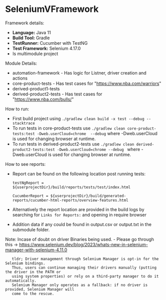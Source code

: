 # SeleniumVFramework

Framework details:
  - **Language:** Java 11
  - **Build Tool:** Gradle
  - **TestRunner:** Cucumber with TestNG
  - **Test Framework:** Selenium 4.17.0
  - Is multimodule project

Module Details:
  - automation-framework - Has logic for Listner, driver creation and actions
  - core-product-tests - Has test cases for "https://www.nba.com/warriors"
  - derived-product1-tests
  - derived-product2-tests - Has test cases for "https://www.nba.com/bulls/"

How to run:
  - First build project using ```./gradlew clean build -x test --debug --stacktrace```
  - To run tests in core-product-tests use ```./gradlew clean core-product-tests:test -Dweb.userCloud=chrome  --debug``` 
    where -Dweb.userCloud is used for changing browser at runtime.
  - To run tests in derived-product2-tests use ```./gradlew clean derived-product2-tests:test -Dweb.userCloud=chrome --debug ``` 
    where -Dweb.userCloud is used for changing browser at runtime.

How to see reports:
  - Report can be found on the following location post running tests:
    
    ```testNgReport = ${userprojectDir}/build/reports/tests/test/index.html```
    
    ```CucumberReport = ${userprojectDir}/build/generated-reports/cucumber-html-reports/overview-features.html```
    
  - Alternatively the report location are provided in the build logs by searching for ```Links for Reports:``` and opening in require browser
  - Addition data if any could be found in output.csv or output.txt in the submodule folder.

Note: Incase of doubt on driver Binaries being used.
     - Please go through this -> https://www.selenium.dev/blog/2023/whats-new-in-selenium-manager-with-selenium-4.11.0

       tldr; Driver management through Selenium Manager is opt-in for the Selenium bindings.
       Thus, users can continue managing their drivers manually (putting the driver in the PATH or
       using system properties) or rely on a third-party manager to do it automatically.
       Selenium Manager only operates as a fallback: if no driver is provided, Selenium Manager will 
       come to the rescue.
